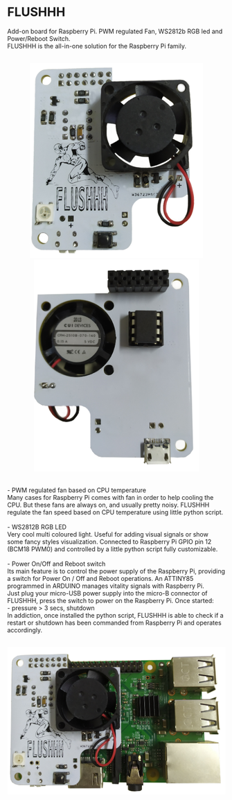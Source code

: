 # FLUSHHH
Add-on board for Raspberry Pi. PWM regulated Fan, WS2812b RGB led and Power/Reboot Switch.<br>
FLUSHHH is the all-in-one solution for the Raspberry Pi family.
<br>
<br>
<p align="center"><img src="https://github.com/thinkedinthesea/FLUSHHH/raw/main/img/front.jpg" width="400">
<img src="https://github.com/thinkedinthesea/FLUSHHH/raw/main/img/rear.jpg" width="380"></p>
<br>
- PWM regulated fan based on CPU temperature<br>
Many cases for Raspberry Pi comes with fan in order to help cooling the CPU. But these fans are always on, and usually pretty noisy. FLUSHHH regulate the fan speed based on CPU temperature using little python script.
<br>
<br>
- WS2812B RGB LED<br>
Very cool multi coloured light. Useful for adding visual signals or show some fancy styles visualization. Connected to Raspberry Pi GPIO pin 12 (BCM18 PWM0) and controlled by a little python script fully customizable.
<br>
<br>
- Power On/Off and Reboot switch<br>
Its main feature is to control the power supply of the Raspberry Pi, providing a switch for Power On / Off and Reboot operations. An ATTINY85 programmed in ARDUINO manages vitality signals with Raspberry Pi.<br>
Just plug your micro-USB power supply into the micro-B connector of FLUSHHH, press the switch to power on the Raspberry Pi. Once started:<br/
- pressure < 3 secs, reboot<br>
- pressure > 3 secs, shutdown<br>
In addiction, once installed the python script, FLUSHHH is able to check if a restart or shutdown has been commanded from Raspberry Pi and operates accordingly.
<br>
<br>
<p align="center"><img src="https://github.com/thinkedinthesea/FLUSHHH/raw/main/img/complete.jpg" width="650"></p>
<br>
<br>
<br>
